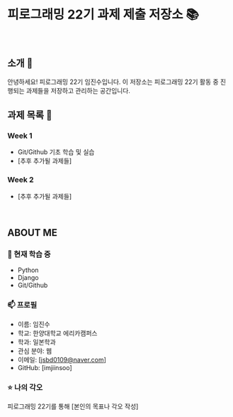 # 피로그래밍 22기 과제 제출 저장소 📚
<br>

## 소개 🚀
안녕하세요! 피로그래밍 22기 임진수입니다.
이 저장소는 피로그래밍 22기 활동 중 진행되는 과제들을 저장하고 관리하는 공간입니다.
<br>

## 과제 목록 📕
### Week 1
- Git/Github 기초 학습 및 실습
- [추후 추가될 과제들]

### Week 2
- [추후 추가될 과제들]
<br>

## ABOUT ME
### 🌱 현재 학습 중
- Python
- Django
- Git/Github

### 📫 프로필
- 이름: 임진수
- 학교: 한양대학교 에리카캠퍼스
- 학과: 일본학과
- 관심 분야: 웹
- 이메일: [jsbd0109@naver.com]
- GitHub: [imjiinsoo]

### ⭐ 나의 각오
피로그래밍 22기를 통해 [본인의 목표나 각오 작성]